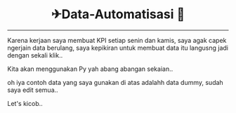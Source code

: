 <h1 align = 'center'>✈Data-Automatisasi 👀</h1> 

---

Karena kerjaan saya membuat KPI setiap senin dan kamis, saya agak capek ngerjain data berulang, saya kepikiran untuk membuat data itu langusng jadi dengan sekali klik..

Kita akan menggunakan Py yah abang abangan sekaian..

oh iya contoh data yang saya gunakan di atas adalahh data dummy, sudah saya edit semua..

Let's kicob..
